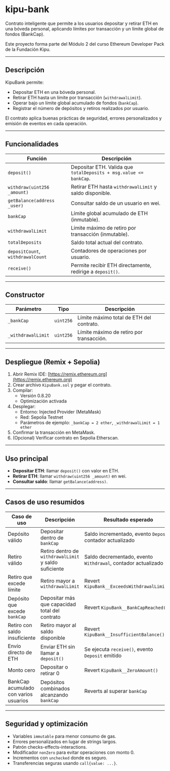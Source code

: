 # kipu-bank

Contrato inteligente que permite a los usuarios depositar y retirar ETH en una bóveda personal, aplicando límites por transacción y un límite global de fondos (BankCap).

Este proyecto forma parte del Módulo 2 del curso Ethereum Developer Pack de la Fundación Kipu.

---

## Descripción

KipuBank permite:

- Depositar ETH en una bóveda personal.  
- Retirar ETH hasta un límite por transacción (`withdrawalLimit`).  
- Operar bajo un límite global acumulado de fondos (`bankCap`).  
- Registrar el número de depósitos y retiros realizados por usuario.  

El contrato aplica buenas prácticas de seguridad, errores personalizados y emisión de eventos en cada operación.

---

## Funcionalidades

| Función | Descripción |
|---------|-------------|
| `deposit()` | Depositar ETH. Valida que `totalDeposits + msg.value <= bankCap`. |
| `withdraw(uint256 _amount)` | Retirar ETH hasta `withdrawalLimit` y saldo disponible. |
| `getBalance(address _user)` | Consultar saldo de un usuario en wei. |
| `bankCap` | Límite global acumulado de ETH (inmutable). |
| `withdrawalLimit` | Límite máximo de retiro por transacción (inmutable). |
| `totalDeposits` | Saldo total actual del contrato. |
| `depositCount`, `withdrawalCount` | Contadores de operaciones por usuario. |
| `receive()` | Permite recibir ETH directamente, redirige a `deposit()`. |

---

## Constructor

| Parámetro | Tipo | Descripción |
|-----------|------|-------------|
| `_bankCap` | `uint256` | Límite máximo total de ETH del contrato. |
| `_withdrawalLimit` | `uint256` | Límite máximo de retiro por transacción. |

---

## Despliegue (Remix + Sepolia)

1. Abrir Remix IDE: [https://remix.ethereum.org](https://remix.ethereum.org)  
2. Crear archivo `KipuBank.sol` y pegar el contrato.  
3. Compilar:  
   - Versión 0.8.20  
   - Optimización activada  
4. Desplegar:  
   - Entorno: Injected Provider (MetaMask)  
   - Red: Sepolia Testnet  
   - Parámetros de ejemplo: `_bankCap = 2 ether`, `_withdrawalLimit = 1 ether`  
5. Confirmar la transacción en MetaMask.  
6. (Opcional) Verificar contrato en Sepolia Etherscan.

---

## Uso principal

- **Depositar ETH**: llamar `deposit()` con valor en ETH.  
- **Retirar ETH**: llamar `withdraw(uint256 _amount)` en wei.  
- **Consultar saldo**: llamar `getBalance(address)`.

---

## Casos de uso resumidos

| Caso de uso | Descripción | Resultado esperado |
|------------|-------------|------------------|
| Depósito válido | Depositar dentro de `bankCap` | Saldo incrementado, evento `Deposit`, contador actualizado |
| Retiro válido | Retiro dentro de `withdrawalLimit` y saldo suficiente | Saldo decrementado, evento `Withdrawal`, contador actualizado |
| Retiro que excede límite | Retiro mayor a `withdrawalLimit` | Revert `KipuBank__ExceedsWithdrawalLimit()` |
| Depósito que excede `bankCap` | Depositar más que capacidad total del contrato | Revert `KipuBank__BankCapReached()` |
| Retiro con saldo insuficiente | Retiro mayor al saldo disponible | Revert `KipuBank__InsufficientBalance()` |
| Envío directo de ETH | Enviar ETH sin llamar a `deposit()` | Se ejecuta `receive()`, evento `Deposit` emitido |
| Monto cero | Depositar o retirar 0 | Revert `KipuBank__ZeroAmount()` |
| BankCap acumulado con varios usuarios | Depósitos combinados alcanzando `bankCap` | Reverts al superar `bankCap` |

---

## Seguridad y optimización

- Variables `immutable` para menor consumo de gas.  
- Errores personalizados en lugar de strings largos.  
- Patrón checks-effects-interactions.  
- Modificador `nonZero` para evitar operaciones con monto 0.  
- Incrementos con `unchecked` donde es seguro.  
- Transferencias seguras usando `call{value: ...}`.  
